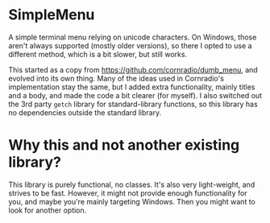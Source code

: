 # SimpleMenu
A simple terminal menu relying on unicode characters. 
On Windows, those aren't always supported (mostly older versions), 
so there I opted to use a different method, which is a bit slower, but still works.


This started as a copy from https://github.com/cornradio/dumb_menu, and evolved into its own thing.
Many of the ideas used in Cornradio's implementation stay the same, but I added extra functionality, 
mainly titles and a body, and made the code a bit clearer (for myself).
I also switched out the 3rd party `getch` library for standard-library functions, 
so this library has no dependencies outside the standard library.

# Why this and not another existing library?
This library is purely functional, no classes. It's also very light-weight, and strives to be fast.
However, it might not provide enough functionality for you, and maybe you're mainly targeting Windows. 
Then you might want to look for another option.
